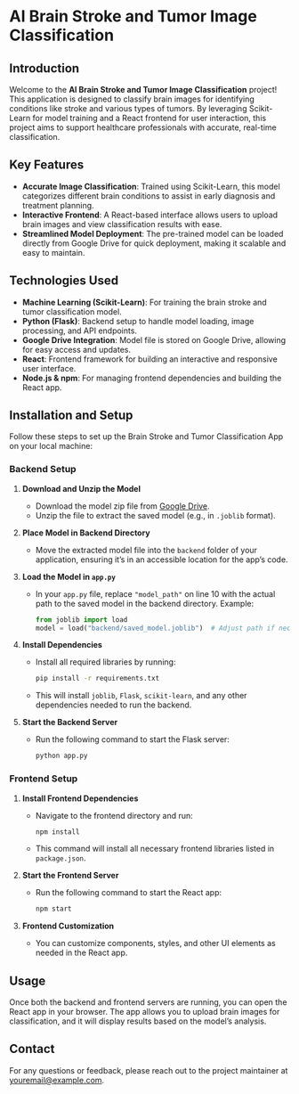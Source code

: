 # AI Brain Stroke and Tumor Image Classification

## Introduction

Welcome to the **AI Brain Stroke and Tumor Image Classification** project! This application is designed to classify brain images for identifying conditions like stroke and various types of tumors. By leveraging Scikit-Learn for model training and a React frontend for user interaction, this project aims to support healthcare professionals with accurate, real-time classification.

## Key Features

- **Accurate Image Classification**: Trained using Scikit-Learn, this model categorizes different brain conditions to assist in early diagnosis and treatment planning.
- **Interactive Frontend**: A React-based interface allows users to upload brain images and view classification results with ease.
- **Streamlined Model Deployment**: The pre-trained model can be loaded directly from Google Drive for quick deployment, making it scalable and easy to maintain.

## Technologies Used

- **Machine Learning (Scikit-Learn)**: For training the brain stroke and tumor classification model.
- **Python (Flask)**: Backend setup to handle model loading, image processing, and API endpoints.
- **Google Drive Integration**: Model file is stored on Google Drive, allowing for easy access and updates.
- **React**: Frontend framework for building an interactive and responsive user interface.
- **Node.js & npm**: For managing frontend dependencies and building the React app.

## Installation and Setup

Follow these steps to set up the Brain Stroke and Tumor Classification App on your local machine:

### Backend Setup

1. **Download and Unzip the Model**  
   - Download the model zip file from [Google Drive](https://drive.google.com/file/d/1bm8KK24pD3YjjKeF4_Xf0G7nuoLb_Y5_/view?usp=sharing).
   - Unzip the file to extract the saved model (e.g., in `.joblib` format).

2. **Place Model in Backend Directory**  
   - Move the extracted model file into the `backend` folder of your application, ensuring it’s in an accessible location for the app’s code.

3. **Load the Model in `app.py`**  
   - In your `app.py` file, replace `"model_path"` on line 10 with the actual path to the saved model in the backend directory. Example:
     ```python
     from joblib import load
     model = load("backend/saved_model.joblib")  # Adjust path if necessary
     ```

4. **Install Dependencies**  
   - Install all required libraries by running:
     ```bash
     pip install -r requirements.txt
     ```
   - This will install `joblib`, `Flask`, `scikit-learn`, and any other dependencies needed to run the backend.

5. **Start the Backend Server**
   - Run the following command to start the Flask server:
     ```bash
     python app.py
     ```

### Frontend Setup

1. **Install Frontend Dependencies**  
   - Navigate to the frontend directory and run:
     ```bash
     npm install
     ```
   - This command will install all necessary frontend libraries listed in `package.json`.

2. **Start the Frontend Server**
   - Run the following command to start the React app:
     ```bash
     npm start
     ```

3. **Frontend Customization**  
   - You can customize components, styles, and other UI elements as needed in the React app.

## Usage

Once both the backend and frontend servers are running, you can open the React app in your browser. The app allows you to upload brain images for classification, and it will display results based on the model’s analysis.

## Contact

For any questions or feedback, please reach out to the project maintainer at <a href="mailto:gokulsenthil0906@gmail.com">youremail@example.com</a>.
